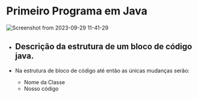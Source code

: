 # Primeiro Programa em Java

![Screenshot from 2023-09-29 11-41-29](https://github.com/alexandroabadebr/curso-java-basico/assets/5865711/22454b7f-0ae0-4d62-aa83-faeb2efda8fe)
- Descrição da estrutura de um bloco de código java.
    -

- Na estrutura de bloco de código até então as únicas mudanças serão:
    - Nome da Classe
    - Nosso código
